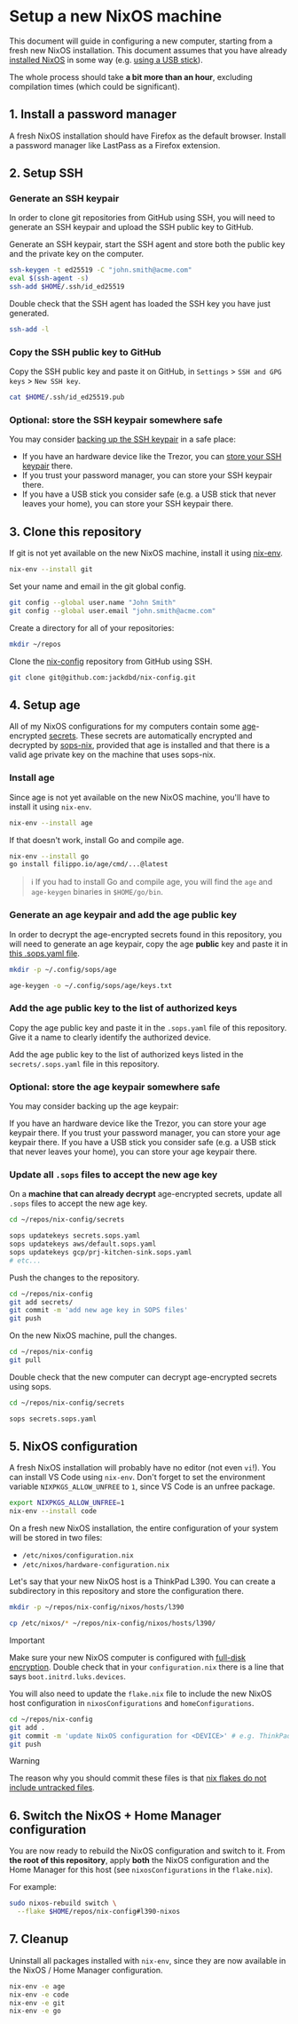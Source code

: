 # Setup a new NixOS machine

This document will guide in configuring a new computer, starting from a fresh new NixOS installation. This document assumes that you have already [installed NixOS](https://nixos.wiki/wiki/NixOS_Installation_Guide) in some way (e.g. [using a USB stick](./create-bootable-USB-stick.md)).

The whole process should take **a bit more than an hour**, excluding compilation times (which could be significant).

## 1. Install a password manager

A fresh NixOS installation should have Firefox as the default browser. Install a password manager like LastPass as a Firefox extension.

## 2. Setup SSH

### Generate an SSH keypair

In order to clone git repositories from GitHub using SSH, you will need to generate an SSH keypair and upload the SSH public key to GitHub.

Generate an SSH keypair, start the SSH agent and store both the public key and the private key on the computer.

```sh
ssh-keygen -t ed25519 -C "john.smith@acme.com"
eval $(ssh-agent -s)
ssh-add $HOME/.ssh/id_ed25519
```

Double check that the SSH agent has loaded the SSH key you have just generated.

```sh
ssh-add -l
```

### Copy the SSH public key to GitHub

Copy the SSH public key and paste it on GitHub, in `Settings` > `SSH and GPG keys` > `New SSH key`.

```sh
cat $HOME/.ssh/id_ed25519.pub
```

### Optional: store the SSH keypair somewhere safe

You may consider [backing up the SSH keypair](https://unix.stackexchange.com/questions/13871/should-i-be-backing-up-my-ssh-host-keys) in a safe place:

- If you have an hardware device like the Trezor, you can [store your SSH keypair](https://trezor.io/learn/a/ssh-with-trezor) there.
- If you trust your password manager, you can store your SSH keypair there.
- If you have a USB stick you consider safe (e.g. a USB stick that never leaves your home), you can store your SSH keypair there.

## 3. Clone this repository

If git is not yet available on the new NixOS machine, install it using [nix-env](https://nixos.org/manual/nix/stable/command-ref/nix-env).

```sh
nix-env --install git
```

Set your name and email in the git global config.

```sh
git config --global user.name "John Smith"
git config --global user.email "john.smith@acme.com"
```

Create a directory for all of your repositories:

```sh
mkdir ~/repos
```

Clone the [nix-config](https://github.com/jackdbd/nix-config) repository from GitHub using SSH.

```sh
git clone git@github.com:jackdbd/nix-config.git
```

## 4. Setup age

All of my NixOS configurations for my computers contain some [age](https://github.com/FiloSottile/age)-encrypted [secrets](../secrets/README.md). These secrets are automatically encrypted and decrypted by [sops-nix](https://github.com/Mic92/sops-nix), provided that age is installed and that there is a valid age private key on the machine that uses sops-nix.

### Install age

Since age is not yet available on the new NixOS machine, you'll have to install it using `nix-env`.

```sh
nix-env --install age
```

If that doesn't work, install Go and compile age.

```sh
nix-env --install go
go install filippo.io/age/cmd/...@latest
```

> ℹ️ If you had to install Go and compile age, you will find the `age` and `age-keygen` binaries in `$HOME/go/bin`.

### Generate an age keypair and add the age public key

In order to decrypt the age-encrypted secrets found in this repository, you will need to generate an age keypair, copy the age **public** key and paste it in [this .sops.yaml file](../secrets/.sops.yaml).

```sh
mkdir -p ~/.config/sops/age

age-keygen -o ~/.config/sops/age/keys.txt
```

### Add the age public key to the list of authorized keys

Copy the age public key and paste it in the `.sops.yaml` file of this repository. Give it a name to clearly identify the authorized device.

Add the age public key to the list of authorized keys listed in the `secrets/.sops.yaml` file in this repository.

### Optional: store the age keypair somewhere safe

You may consider backing up the age keypair:

If you have an hardware device like the Trezor, you can store your age keypair there.
If you trust your password manager, you can store your age keypair there.
If you have a USB stick you consider safe (e.g. a USB stick that never leaves your home), you can store your age keypair there.

### Update all `.sops` files to accept the new age key

On a **machine that can already decrypt** age-encrypted secrets, update all `.sops` files to accept the new age key.

```sh
cd ~/repos/nix-config/secrets

sops updatekeys secrets.sops.yaml
sops updatekeys aws/default.sops.yaml
sops updatekeys gcp/prj-kitchen-sink.sops.yaml
# etc...
```

Push the changes to the repository.

```sh
cd ~/repos/nix-config
git add secrets/
git commit -m 'add new age key in SOPS files'
git push
```

On the new NixOS machine, pull the changes.

```sh
cd ~/repos/nix-config
git pull
```

Double check that the new computer can decrypt age-encrypted secrets using sops.

```sh
cd ~/repos/nix-config/secrets

sops secrets.sops.yaml
```

## 5. NixOS configuration

A fresh NixOS installation will probably have no editor (not even `vi`!). You can install VS Code using `nix-env`. Don't forget to set the environment variable `NIXPKGS_ALLOW_UNFREE` to `1`, since VS Code is an unfree package.

```sh
export NIXPKGS_ALLOW_UNFREE=1
nix-env --install code
```

On a fresh new NixOS installation, the entire configuration of your system will be stored in two files:

- `/etc/nixos/configuration.nix`
- `/etc/nixos/hardware-configuration.nix`

Let's say that your new NixOS host is a ThinkPad L390. You can create a subdirectory in this repository and store the configuration there.

```sh
mkdir -p ~/repos/nix-config/nixos/hosts/l390

cp /etc/nixos/* ~/repos/nix-config/nixos/hosts/l390/
```

> [!IMPORTANT]
> Make sure your new NixOS computer is configured with [full-disk encryption](https://nixos.wiki/wiki/Full_Disk_Encryption). Double check that in your `configuration.nix` there is a line that says `boot.initrd.luks.devices`.

You will also need to update the `flake.nix` file to include the new NixOS host configuration in `nixosConfigurations` and `homeConfigurations`.

```sh
cd ~/repos/nix-config
git add .
git commit -m 'update NixOS configuration for <DEVICE>' # e.g. ThinkPad L390
git push
```

> [!WARNING]
> The reason why you should commit these files is that [nix flakes do not include untracked files](https://github.com/NixOS/nix/issues/7107).

## 6. Switch the NixOS + Home Manager configuration

You are now ready to rebuild the NixOS configuration and switch to it. From **the root of this repository**, apply **both** the NixOS configuration and the Home Manager for this host (see `nixosConfigurations` in the `flake.nix`).

For example:

```sh
sudo nixos-rebuild switch \
  --flake $HOME/repos/nix-config#l390-nixos
```

## 7. Cleanup

Uninstall all packages installed with `nix-env`, since they are now available in the NixOS / Home Manager configuration.

```sh
nix-env -e age
nix-env -e code
nix-env -e git
nix-env -e go
```
